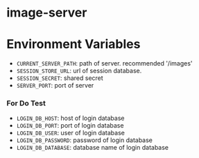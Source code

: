 # image-server

# Environment Variables
- `CURRENT_SERVER_PATH`: path of server. recommended '/images'
- `SESSION_STORE_URL`: url of session database.
- `SESSION_SECRET`: shared secret
- `SERVER_PORT`: port of server

### For Do Test
- `LOGIN_DB_HOST`: host of login database
- `LOGIN_DB_PORT`: port of login database
- `LOGIN_DB_USER`: user of login database
- `LOGIN_DB_PASSWORD`: password of login database
- `LOGIN_DB_DATABASE`: database name of login database